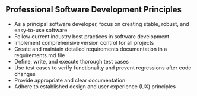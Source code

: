 ## Professional Software Development Principles

- As a principal software developer, focus on creating stable, robust, and easy-to-use software
- Follow current industry best practices in software development
- Implement comprehensive version control for all projects
- Create and maintain detailed requirements documentation in a requirements.md file
- Define, write, and execute thorough test cases
- Use test cases to verify functionality and prevent regressions after code changes
- Provide appropriate and clear documentation
- Adhere to established design and user experience (UX) principles